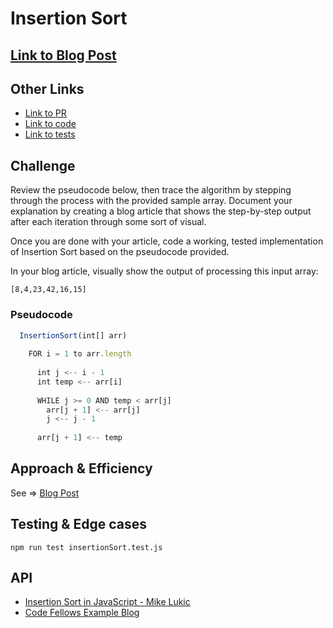 # Insertion Sort

## [Link to Blog Post](BLOG.md)

## Other Links
- [Link to PR](https://github.com/LydiaMT/data-structures-and-algorithms/pull/36)
- [Link to code](https://github.com/LydiaMT/data-structures-and-algorithms/blob/main/javascript/code-challenges/insertionSort/insertionSort.js)
- [Link to tests](https://github.com/LydiaMT/data-structures-and-algorithms/blob/main/javascript/code-challenges/insertionSort/__test__/insertionSort.test.js)

## Challenge

Review the pseudocode below, then trace the algorithm by stepping through the process with the provided sample array. Document your explanation by creating a blog article that shows the step-by-step output after each iteration through some sort of visual.

Once you are done with your article, code a working, tested implementation of Insertion Sort based on the pseudocode provided.

In your blog article, visually show the output of processing this input array:

`[8,4,23,42,16,15]`

### Pseudocode
```js
  InsertionSort(int[] arr)
  
    FOR i = 1 to arr.length
    
      int j <-- i - 1
      int temp <-- arr[i]
      
      WHILE j >= 0 AND temp < arr[j]
        arr[j + 1] <-- arr[j]
        j <-- j - 1
        
      arr[j + 1] <-- temp
```

## Approach & Efficiency

See => [Blog Post](BLOG.md)

## Testing & Edge cases

```git
npm run test insertionSort.test.js
```

## API

- [Insertion Sort in JavaScript - Mike Lukic](https://stackabuse.com/insertion-sort-in-javascript/)
- [Code Fellows Example Blog](https://codefellows.github.io/common_curriculum/data_structures_and_algorithms/Code_401/class-26/solutions/BLOG)